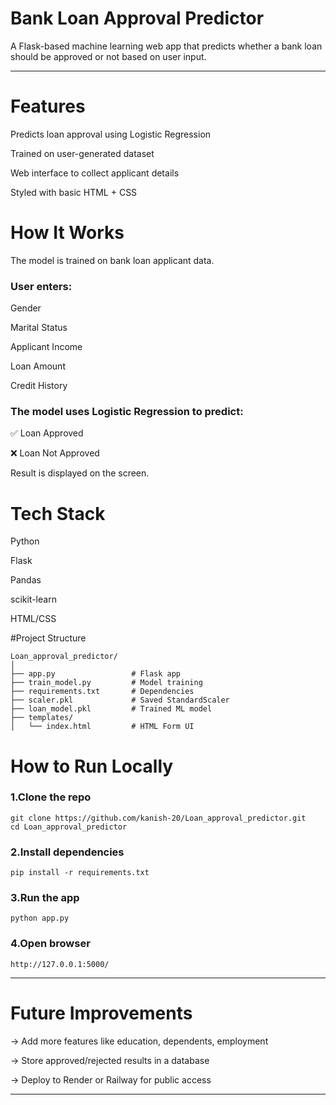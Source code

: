 # Bank Loan Approval Predictor

A Flask-based machine learning web app that predicts whether a bank loan should be approved or not based on user input.

---

# Features
Predicts loan approval using Logistic Regression

Trained on user-generated dataset

Web interface to collect applicant details

Styled with basic HTML + CSS


# How It Works

The model is trained on bank loan applicant data.

### User enters:

Gender

Marital Status

Applicant Income

Loan Amount

Credit History

### The model uses Logistic Regression to predict:

✅ Loan Approved

❌ Loan Not Approved

Result is displayed on the screen.


# Tech Stack

Python

Flask

Pandas

scikit-learn

HTML/CSS


#Project Structure

```
Loan_approval_predictor/
│
├── app.py                 # Flask app
├── train_model.py         # Model training
├── requirements.txt       # Dependencies
├── scaler.pkl             # Saved StandardScaler
├── loan_model.pkl         # Trained ML model
├── templates/
│   └── index.html         # HTML Form UI

```

# How to Run Locally
### 1.Clone the repo
```
git clone https://github.com/kanish-20/Loan_approval_predictor.git
cd Loan_approval_predictor
```

### 2.Install dependencies
```
pip install -r requirements.txt
```

### 3.Run the app
```
python app.py
```

### 4.Open browser
```
http://127.0.0.1:5000/
```

----

# Future Improvements

-> Add more features like education, dependents, employment

-> Store approved/rejected results in a database

-> Deploy to Render or Railway for public access

----

